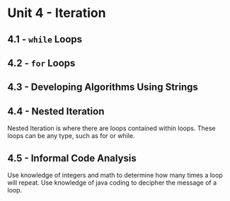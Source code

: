# Unit 4 - Iteration

## 4.1 - `while` Loops

## 4.2 - `for` Loops

## 4.3 - Developing Algorithms Using Strings

## 4.4 - Nested Iteration

Nested Iteration is where there are loops contained within loops.
These loops can be any type, such as for or while.

## 4.5 - Informal Code Analysis

Use knowledge of integers and math to determine how many times a loop will repeat.
Use knowledge of java coding to decipher the message of a loop.